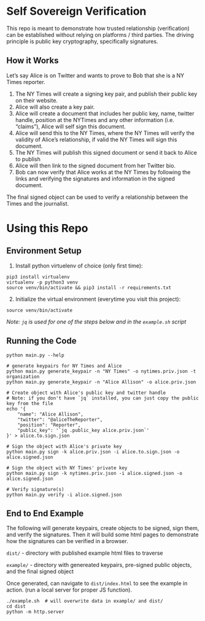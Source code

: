 # Self Sovereign Verification

This repo is meant to demonstrate how trusted relationship (verification) can be established without relying on platforms / third parties.
The driving principle is public key cryptography, specifically signatures.

## How it Works

Let’s say Alice is on Twitter and wants to prove to Bob that she is a NY Times reporter.

1. The NY Times will create a signing key pair, and publish their public key on their website.
1. Alice will also create a key pair.
1. Alice will create a document that includes her public key, name, twitter handle, position at the NYTimes and any other information (i.e. “claims”), Alice will self sign this document.
1. Alice will send this to the NY Times, where the NY Times will verify the validity of Alice’s relationship, if valid the NY Times will sign this document.
1. The NY Times will publish this signed document or send it back to Alice to publish
1. Alice will then link to the signed document from her Twitter bio.
1. Bob can now verify that Alice works at the NY Times by following the links and verifying the signatures and information in the signed document.

The final signed object can be used to verify a relationship between the Times and the journalist.

# Using this Repo

## Environment Setup

1. Install python virtuelenv of choice (only first time):

```
pip3 install virtualenv
virtualenv -p python3 venv
source venv/bin/activate && pip3 install -r requirements.txt
```

2. Initialize the virtual environment (everytime you visit this project):
```
source venv/bin/activate
```

*Note: `jq` is used for one of the steps below and in the `example.sh` script*

## Running the Code

```
python main.py --help

# generate keypairs for NY Times and Alice
python main.py generate_keypair -n "NY Times" -o nytimes.priv.json -t organization
python main.py generate_keypair -n "Alice Allison" -o alice.priv.json

# Create object with Alice's public key and twitter handle
# Note: if you don't have `jq` installed, you can just copy the public key from the file
echo '{
    "name": "Alice Allison",
    "twitter": "@aliceTheReporter",
    "position": "Reporter",
    "public_key": '`jq .public_key alice.priv.json`'
}' > alice.to.sign.json

# Sign the object with Alice's private key
python main.py sign -k alice.priv.json -i alice.to.sign.json -o alice.signed.json

# Sign the object with NY Times' private key
python main.py sign -k nytimes.priv.json -i alice.signed.json -o alice.signed.json

# Verify signature(s)
python main.py verify -i alice.signed.json
```

## End to End Example

The following will generate keypairs, create objects to be signed, sign them, and verify the signatures.
Then it will build some html pages to demonstrate how the signatures can be verified in a browser.


`dist/` - directory with published example html files to traverse

`example/` - directory with genereated keypairs, pre-signed public objects, and the final signed object

Once generated, can navigate to `dist/index.html` to see the example in action. (run a local server for proper JS function).

```
./example.sh  # will overwrite data in example/ and dist/
cd dist
python -m http.server
```
